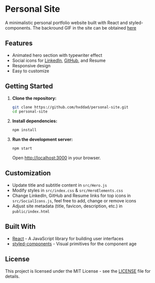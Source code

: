 # Personal Site

A minimalistic personal portfolio website built with React and styled-components. The backround GIF in the site can be obtained [here](https://images-wixmp-ed30a86b8c4ca887773594c2.wixmp.com/f/37f002aa-032d-480b-9aa7-474adef47ed6/daqohse-f79cb156-0096-4748-9f7e-39b15cf2e86e.gif?token=eyJ0eXAiOiJKV1QiLCJhbGciOiJIUzI1NiJ9.eyJzdWIiOiJ1cm46YXBwOjdlMGQxODg5ODIyNjQzNzNhNWYwZDQxNWVhMGQyNmUwIiwiaXNzIjoidXJuOmFwcDo3ZTBkMTg4OTgyMjY0MzczYTVmMGQ0MTVlYTBkMjZlMCIsIm9iaiI6W1t7InBhdGgiOiJcL2ZcLzM3ZjAwMmFhLTAzMmQtNDgwYi05YWE3LTQ3NGFkZWY0N2VkNlwvZGFxb2hzZS1mNzljYjE1Ni0wMDk2LTQ3NDgtOWY3ZS0zOWIxNWNmMmU4NmUuZ2lmIn1dXSwiYXVkIjpbInVybjpzZXJ2aWNlOmZpbGUuZG93bmxvYWQiXX0.J-x32M2EVAjG7wBPe_hvxGgyKH1dUGhBaoYqYjhUXW4) 

## Features

- Animated hero section with typewriter effect
- Social icons for [LinkedIn](https://www.linkedin.com/in/hxddad/), [GitHub](https://github.com/hxddad), and Resume
- Responsive design
- Easy to customize

## Getting Started

1. **Clone the repository:**
   ```bash
   git clone https://github.com/hxddad/personal-site.git
   cd personal-site
   ```
2. **Install dependencies:**
   ```bash
   npm install
   ```
3. **Run the development server:**
   ```bash
   npm start
   ```
   Open [http://localhost:3000](http://localhost:3000) in your browser.

## Customization

- Update title and subtitle content in `src/Hero.js`
- Modify styles in `src/index.css` & `src/HeroElements.css`
- Change LinkedIn, GitHub and Resume links for top icons in `src/SocialIcons.js`, feel free to add, change or remove icons
- Adjust site metadata (title, favicon, description, etc.) in `public/index.html`

## Built With

- [React](https://reactjs.org/) - A JavaScript library for building user interfaces
- [styled-components](https://styled-components.com/) - Visual primitives for the component age

## License

This project is licensed under the MIT License - see the [LICENSE](LICENSE) file for details.

